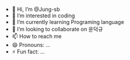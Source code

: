 - 👋 Hi, I’m @Jung-sb
- 👀 I’m interested in coding
- 🌱 I’m currently learning Programing language
- 💞️ I’m looking to collaborate on 윤덕규
- 📫 How to reach me 
- 😄 Pronouns: ...
- ⚡ Fun fact: ...

<!---
Jung-sb/Jung-sb is a ✨ special ✨ repository because its `README.md` (this file) appears on your GitHub profile.
You can click the Preview link to take a look at your changes.
--->
